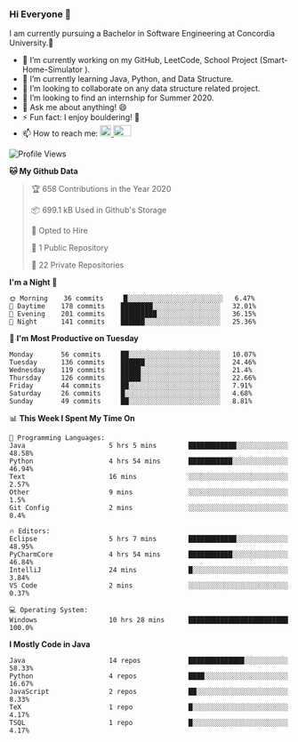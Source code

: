 ### Hi Everyone 👋
I am currently pursuing a Bachelor in Software Engineering at Concordia University.🏫

- 🔭 I’m currently working on my GitHub, LeetCode, School Project (Smart-Home-Simulator ).
- 🌱 I’m currently learning Java, Python, and Data Structure.
- 👯 I’m looking to collaborate on any data structure related project.
- 🤔 I’m looking to find an internship for Summer 2020.
- 💬 Ask me about anything! 😄
- ⚡ Fun fact: I enjoy bouldering! 🧗‍
- 📫 How to reach me: <a href="https://www.linkedin.com/in/siu-tong-ye/" target="_blank"> <img width="20px" width="32" src="https://cdn.jsdelivr.net/npm/simple-icons@v3/icons/linkedin.svg" /> </a> <a href="mailto:SiuTongYe@gmail.com" target="_blank"> <img height="20" width="32" src="https://cdn.jsdelivr.net/npm/simple-icons@v3/icons/gmail.svg" /> </a>

<!--START_SECTION:waka-->
![Profile Views](http://img.shields.io/badge/Profile%20Views-36-blue)

**🐱 My Github Data** 

> 🏆 658 Contributions in the Year 2020
 > 
> 📦 699.1 kB Used in Github's Storage 
 > 
> 💼 Opted to Hire
 > 
> 📜 1 Public Repository 
 > 
> 🔑 22 Private Repositories 

**I'm a Night 🦉** 

```text
🌞 Morning    36 commits     █░░░░░░░░░░░░░░░░░░░░░░░░   6.47% 
🌆 Daytime    178 commits    ████████░░░░░░░░░░░░░░░░░   32.01% 
🌃 Evening    201 commits    █████████░░░░░░░░░░░░░░░░   36.15% 
🌙 Night      141 commits    ██████░░░░░░░░░░░░░░░░░░░   25.36%

```
📅 **I'm Most Productive on Tuesday** 

```text
Monday       56 commits     ██░░░░░░░░░░░░░░░░░░░░░░░   10.07% 
Tuesday      136 commits    ██████░░░░░░░░░░░░░░░░░░░   24.46% 
Wednesday    119 commits    █████░░░░░░░░░░░░░░░░░░░░   21.4% 
Thursday     126 commits    █████░░░░░░░░░░░░░░░░░░░░   22.66% 
Friday       44 commits     ██░░░░░░░░░░░░░░░░░░░░░░░   7.91% 
Saturday     26 commits     █░░░░░░░░░░░░░░░░░░░░░░░░   4.68% 
Sunday       49 commits     ██░░░░░░░░░░░░░░░░░░░░░░░   8.81%

```


📊 **This Week I Spent My Time On** 

```text
💬 Programming Languages: 
Java                     5 hrs 5 mins        ████████████░░░░░░░░░░░░░   48.58% 
Python                   4 hrs 54 mins       ███████████░░░░░░░░░░░░░░   46.94% 
Text                     16 mins             ░░░░░░░░░░░░░░░░░░░░░░░░░   2.57% 
Other                    9 mins              ░░░░░░░░░░░░░░░░░░░░░░░░░   1.5% 
Git Config               2 mins              ░░░░░░░░░░░░░░░░░░░░░░░░░   0.4%

🔥 Editors: 
Eclipse                  5 hrs 7 mins        ████████████░░░░░░░░░░░░░   48.95% 
PyCharmCore              4 hrs 54 mins       ███████████░░░░░░░░░░░░░░   46.84% 
IntelliJ                 24 mins             █░░░░░░░░░░░░░░░░░░░░░░░░   3.84% 
VS Code                  2 mins              ░░░░░░░░░░░░░░░░░░░░░░░░░   0.37%

💻 Operating System: 
Windows                  10 hrs 28 mins      █████████████████████████   100.0%

```

**I Mostly Code in Java** 

```text
Java                     14 repos            ██████████████░░░░░░░░░░░   58.33% 
Python                   4 repos             ████░░░░░░░░░░░░░░░░░░░░░   16.67% 
JavaScript               2 repos             ██░░░░░░░░░░░░░░░░░░░░░░░   8.33% 
TeX                      1 repo              █░░░░░░░░░░░░░░░░░░░░░░░░   4.17% 
TSQL                     1 repo              █░░░░░░░░░░░░░░░░░░░░░░░░   4.17%

```



<!--END_SECTION:waka-->
